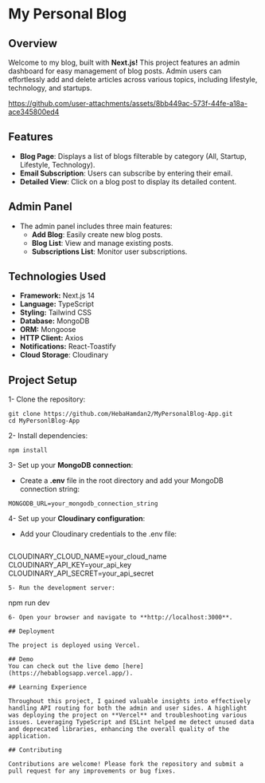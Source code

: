 # My Personal Blog

## Overview
Welcome to my blog, built with **Next.js!** This project features an admin dashboard for easy management of blog posts. Admin users can effortlessly add and delete articles across various topics, including lifestyle, technology, and startups.


https://github.com/user-attachments/assets/8bb449ac-573f-44fe-a18a-ace345800ed4



## Features

- **Blog Page**: Displays a list of blogs filterable by category (All, Startup, Lifestyle, Technology).
- **Email Subscription**: Users can subscribe by entering their email.
- **Detailed View**: Click on a blog post to display its detailed content.

## Admin Panel

- The admin panel includes three main features:
   - **Add Blog**: Easily create new blog posts.
   - **Blog List**: View and manage existing posts.
   - **Subscriptions List**: Monitor user subscriptions.
  
## Technologies Used

- **Framework:** Next.js 14
- **Language:** TypeScript
- **Styling:** Tailwind CSS
- **Database:** MongoDB
- **ORM:** Mongoose
- **HTTP Client:** Axios
- **Notifications:** React-Toastify
- **Cloud Storage**: Cloudinary

## Project Setup

1- Clone the repository:
```
git clone https://github.com/HebaHamdan2/MyPersonalBlog-App.git
cd MyPersonlBlog-App
```
2- Install dependencies:
```
npm install
```
3- Set up your **MongoDB connection**:
- Create a **.env** file in the root directory and add your MongoDB connection string:
```
MONGODB_URL=your_mongodb_connection_string
```
4- Set up your **Cloudinary configuration**:
- Add your Cloudinary credentials to the .env file:
  ```
CLOUDINARY_CLOUD_NAME=your_cloud_name
CLOUDINARY_API_KEY=your_api_key
CLOUDINARY_API_SECRET=your_api_secret
  ```
5- Run the development server:
```
npm run dev
```
6- Open your browser and navigate to **http://localhost:3000**.

## Deployment

The project is deployed using Vercel.

## Demo
You can check out the live demo [here](https://hebablogsapp.vercel.app/).

## Learning Experience

Throughout this project, I gained valuable insights into effectively handling API routing for both the admin and user sides. A highlight was deploying the project on **Vercel** and troubleshooting various issues. Leveraging TypeScript and ESLint helped me detect unused data and deprecated libraries, enhancing the overall quality of the application.

## Contributing

Contributions are welcome! Please fork the repository and submit a pull request for any improvements or bug fixes.
